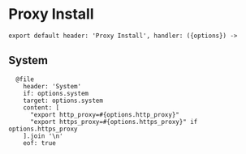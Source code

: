 
# Proxy Install

    export default header: 'Proxy Install', handler: ({options}) ->

## System

      @file
        header: 'System'
        if: options.system
        target: options.system
        content: [
          "export http_proxy=#{options.http_proxy}"
          "export https_proxy=#{options.https_proxy}" if options.https_proxy
        ].join '\n'
        eof: true

